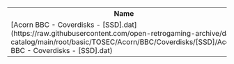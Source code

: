 <table>
<tr><th>Name</th><th>Size</th></tr>
<tr><td>[Acorn BBC - Coverdisks - [SSD].dat](https://raw.githubusercontent.com/open-retrogaming-archive/dat-catalog/main/root/basic/TOSEC/Acorn/BBC/Coverdisks/[SSD]/Acorn BBC - Coverdisks - [SSD].dat)</td><td>8697</td></tr>
</table>
